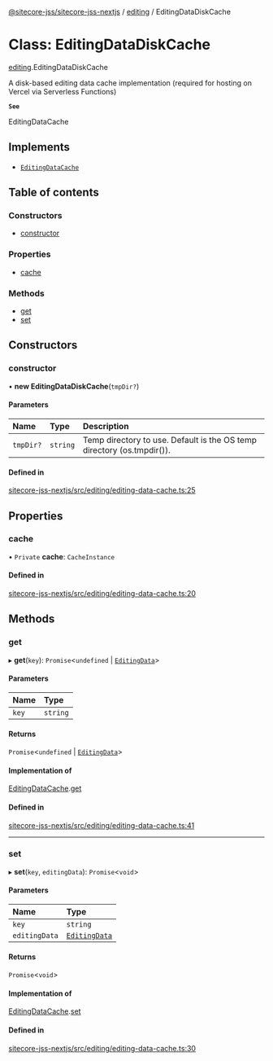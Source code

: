 [@sitecore-jss/sitecore-jss-nextjs](../README.md) / [editing](../modules/editing.md) / EditingDataDiskCache

# Class: EditingDataDiskCache

[editing](../modules/editing.md).EditingDataDiskCache

A disk-based editing data cache implementation (required for hosting on Vercel via Serverless Functions)

**`See`**

EditingDataCache

## Implements

- [`EditingDataCache`](../interfaces/editing.EditingDataCache.md)

## Table of contents

### Constructors

- [constructor](editing.EditingDataDiskCache.md#constructor)

### Properties

- [cache](editing.EditingDataDiskCache.md#cache)

### Methods

- [get](editing.EditingDataDiskCache.md#get)
- [set](editing.EditingDataDiskCache.md#set)

## Constructors

### constructor

• **new EditingDataDiskCache**(`tmpDir?`)

#### Parameters

| Name | Type | Description |
| :------ | :------ | :------ |
| `tmpDir?` | `string` | Temp directory to use. Default is the OS temp directory (os.tmpdir()). |

#### Defined in

[sitecore-jss-nextjs/src/editing/editing-data-cache.ts:25](https://github.com/Sitecore/jss/blob/784c81d24/packages/sitecore-jss-nextjs/src/editing/editing-data-cache.ts#L25)

## Properties

### cache

• `Private` **cache**: `CacheInstance`

#### Defined in

[sitecore-jss-nextjs/src/editing/editing-data-cache.ts:20](https://github.com/Sitecore/jss/blob/784c81d24/packages/sitecore-jss-nextjs/src/editing/editing-data-cache.ts#L20)

## Methods

### get

▸ **get**(`key`): `Promise`<`undefined` \| [`EditingData`](../modules/editing.md#editingdata)\>

#### Parameters

| Name | Type |
| :------ | :------ |
| `key` | `string` |

#### Returns

`Promise`<`undefined` \| [`EditingData`](../modules/editing.md#editingdata)\>

#### Implementation of

[EditingDataCache](../interfaces/editing.EditingDataCache.md).[get](../interfaces/editing.EditingDataCache.md#get)

#### Defined in

[sitecore-jss-nextjs/src/editing/editing-data-cache.ts:41](https://github.com/Sitecore/jss/blob/784c81d24/packages/sitecore-jss-nextjs/src/editing/editing-data-cache.ts#L41)

___

### set

▸ **set**(`key`, `editingData`): `Promise`<`void`\>

#### Parameters

| Name | Type |
| :------ | :------ |
| `key` | `string` |
| `editingData` | [`EditingData`](../modules/editing.md#editingdata) |

#### Returns

`Promise`<`void`\>

#### Implementation of

[EditingDataCache](../interfaces/editing.EditingDataCache.md).[set](../interfaces/editing.EditingDataCache.md#set)

#### Defined in

[sitecore-jss-nextjs/src/editing/editing-data-cache.ts:30](https://github.com/Sitecore/jss/blob/784c81d24/packages/sitecore-jss-nextjs/src/editing/editing-data-cache.ts#L30)
